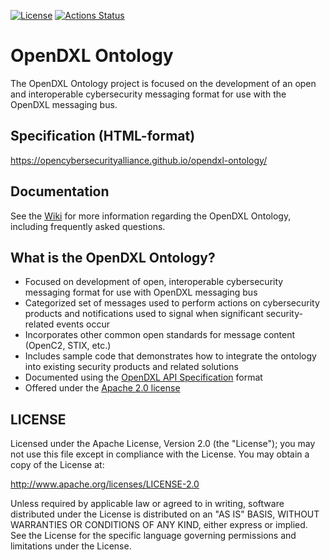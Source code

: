 [![License](https://img.shields.io/badge/License-Apache%202.0-blue.svg)](https://opensource.org/licenses/Apache-2.0)
[![Actions Status](https://github.com/opencybersecurityalliance/opendxl-ontology/workflows/Build/badge.svg)](https://github.com/opencybersecurityalliance/opendxl-ontology/actions)

# OpenDXL Ontology
The OpenDXL Ontology project is focused on the development of an open and interoperable cybersecurity messaging format for use with the OpenDXL messaging bus.

## Specification (HTML-format)
https://opencybersecurityalliance.github.io/opendxl-ontology/

## Documentation
See the [Wiki](https://github.com/opencybersecurityalliance/opendxl-ontology/wiki) for more information regarding the OpenDXL Ontology, including frequently asked questions.


## What is the OpenDXL Ontology?
* Focused on development of open, interoperable cybersecurity messaging format for use with OpenDXL messaging bus
* Categorized set of messages used to perform actions on cybersecurity products and notifications used to signal when significant security-related events occur
* Incorporates other common open standards for message content (OpenC2, STIX, etc.)
* Includes sample code that demonstrates how to integrate the ontology into existing security products and related solutions
* Documented using the [OpenDXL API Specification](https://github.com/opendxl/opendxl-api-specification) format
* Offered under the [Apache 2.0 license](https://github.com/opencybersecurityalliance/opendxl-ontology/blob/master/LICENSE)

## LICENSE

Licensed under the Apache License, Version 2.0 (the "License"); you may not use this file except in compliance with the License. You may obtain a copy of the License at:

http://www.apache.org/licenses/LICENSE-2.0

Unless required by applicable law or agreed to in writing, software distributed under the License is distributed on an "AS IS" BASIS, WITHOUT WARRANTIES OR CONDITIONS OF ANY KIND, either express or implied. See the License for the specific language governing permissions and limitations under the License.

